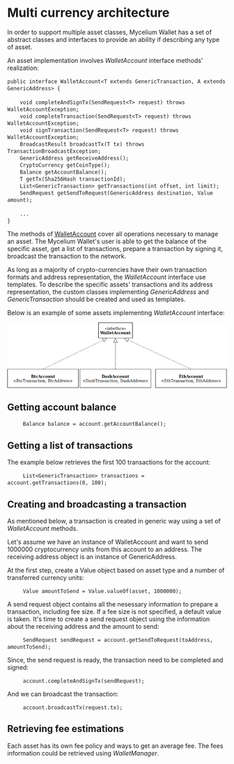 # Multi currency architecture

In order to support multiple asset classes, Mycelium Wallet has a set of abstract classes 
and interfaces to provide an ability if describing any type of asset.

An asset implementation involves *WalletAccount* interface methods' realization:

```
public interface WalletAccount<T extends GenericTransaction, A extends GenericAddress> {

    void completeAndSignTx(SendRequest<T> request) throws WalletAccountException;
    void completeTransaction(SendRequest<T> request) throws WalletAccountException;
    void signTransaction(SendRequest<T> request) throws WalletAccountException; 
    BroadcastResult broadcastTx(T tx) throws TransactionBroadcastException; 
    GenericAddress getReceiveAddress();
    CryptoCurrency getCoinType();
    Balance getAccountBalance();  
    T getTx(Sha256Hash transactionId); 
    List<GenericTransaction> getTransactions(int offset, int limit); 
    SendRequest getSendToRequest(GenericAddress destination, Value amount); 

    ...
}

```
The methods of [WalletAccount](../walletcore/src/main/java/com/mycelium/wapi/wallet/WalletAccount.java) cover all operations necessary to manage an asset. 
The Mycelium Wallet's user is able to get the balance of the specific asset, get a list of transactions,
prepare a transaction by signing it, broadcast the transaction to the network. 

As long as a majority of crypto-currencies have their own transaction formats
and address representation, the *WalletAccount* interface use templates. To describe the specific 
assets' transactions and its address representation, the custom classes implementing *GenericAddress* and *GenericTransaction*
should be created and used as templates.
 
Below is an example of some assets implementing *WalletAccount* interface:


![Image](images/accs.png)

## Getting account balance

```
     Balance balance = account.getAccountBalance();
``` 

## Getting a list of transactions

The example below retrieves the first 100 transactions for the account:

```
     List<GenericTransaction> transactions = account.getTransactions(0, 100);
``` 

## Creating and broadcasting a transaction

As mentioned below, a transaction is created in generic way using a set of *WalletAccount* methods.

Let's assume we have an instance of WalletAccount and want to send 1000000 cryptocurrency units
from this account to an address. The receiving address object is an instance of GenericAddress.

At the first step, create a Value object based on asset type 
and a number of transferred currency units:
 
```
     Value amountToSend = Value.valueOf(asset, 1000000);
``` 

A send request object contains all the nesessary information to prepare a transaction,
including fee size. If a fee size is not specified, a default value is taken.
It's time to create a send request object using the information about the receiving address and the 
amount to send:

```      
     SendRequest sendRequest = account.getSendToRequest(toAddress, amountToSend);     
```      

Since, the send request is ready, the transaction need to be completed and signed:

``` 
     account.completeAndSignTx(sendRequest);
```    

And we can broadcast the transaction:    
    
``` 
     account.broadcastTx(request.tx);
```    

## Retrieving fee estimations

Each asset has its own fee policy and ways to get an average fee.
The fees information could be retrieved using *WalletManager*.
